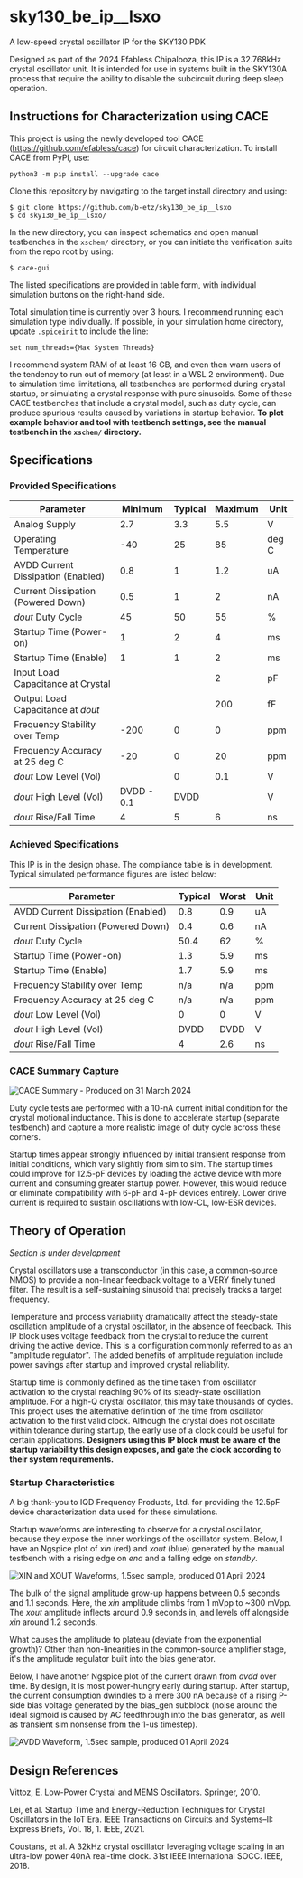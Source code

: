 # sky130_be_ip__lsxo
A low-speed crystal oscillator IP for the SKY130 PDK

Designed as part of the 2024 Efabless Chipalooza, this IP is a 32.768kHz crystal oscillator unit. 
It is intended for use in systems built in the SKY130A process that require the ability to disable the subcircuit during deep sleep operation.

## Instructions for Characterization using CACE

This project is using the newly developed tool CACE (https://github.com/efabless/cace) for circuit characterization. To install CACE from PyPI, use:

```
python3 -m pip install --upgrade cace
```

Clone this repository by navigating to the target install directory and using:

```
$ git clone https://github.com/b-etz/sky130_be_ip__lsxo
$ cd sky130_be_ip__lsxo/ 
```

In the new directory, you can inspect schematics and open manual testbenches in the `xschem/` directory, or you can initiate the verification suite from the repo root by using:

```
$ cace-gui
```

The listed specifications are provided in table form, with individual simulation buttons on the right-hand side.

Total simulation time is currently over 3 hours. I recommend running each simulation type individually. If possible, in your simulation home directory, update `.spiceinit` to include the line:

```
set num_threads={Max System Threads}
```

I recommend system RAM of at least 16 GB, and even then warn users of the tendency to run out of memory (at least in a WSL 2 environment). Due to simulation time limitations, all testbenches are performed during crystal startup, or simulating a crystal response with pure sinusoids. Some of these CACE testbenches that include a crystal model, such as duty cycle, can produce spurious results caused by variations in startup behavior. **To plot example behavior and tool with testbench settings, see the manual testbench in the `xschem/` directory.**


## Specifications

### Provided Specifications

| Parameter                          | Minimum    | Typical | Maximum | Unit  |
| ---------------------------------- | ---------- | ------- | ------- | ----- |
| Analog Supply                      | 2.7        | 3.3     | 5.5     | V     |
| Operating Temperature              | -40        | 25      | 85      | deg C |
| AVDD Current Dissipation (Enabled) | 0.8        | 1       | 1.2     | uA    |
| Current Dissipation (Powered Down) | 0.5        | 1       | 2       | nA    |
| _dout_ Duty Cycle                  | 45         | 50      | 55      | %     |
| Startup Time (Power-on)            | 1          | 2       | 4       | ms    |
| Startup Time (Enable)              | 1          | 1       | 2       | ms    |
| Input Load Capacitance at Crystal  |            |         | 2       | pF    |
| Output Load Capacitance at _dout_  |            |         | 200     | fF    |
| Frequency Stability over Temp      | -200       | 0       | 0       | ppm   |
| Frequency Accuracy at 25 deg C     | -20        | 0       | 20      | ppm   |
| _dout_ Low Level (Vol)             |            | 0       | 0.1     | V     |
| _dout_ High Level (Vol)            | DVDD - 0.1 | DVDD    |         | V     |
| _dout_ Rise/Fall Time              | 4          | 5       | 6       | ns    |

### Achieved Specifications

This IP is in the design phase. The compliance table is in development. Typical simulated performance figures are listed below:

| Parameter                          | Typical | Worst | Unit  |
| ---------------------------------- | ------- | ----- | ----- |
| AVDD Current Dissipation (Enabled) | 0.8     | 0.9   | uA    |
| Current Dissipation (Powered Down) | 0.4     | 0.6   | nA    |
| _dout_ Duty Cycle                  | 50.4    | 62    | %     |
| Startup Time (Power-on)            | 1.3     | 5.9   | ms    |
| Startup Time (Enable)              | 1.7     | 5.9   | ms    |
| Frequency Stability over Temp      | n/a     | n/a   | ppm   |
| Frequency Accuracy at 25 deg C     | n/a     | n/a   | ppm   |
| _dout_ Low Level (Vol)             | 0       | 0     | V     |
| _dout_ High Level (Vol)            | DVDD    | DVDD  | V     |
| _dout_ Rise/Fall Time              | 4       | 2.6   | ns    |

### CACE Summary Capture

![CACE Summary - Produced on 31 March 2024](https://github.com/b-etz/sky130_be_ip__lsxo/blob/main/images/cace_results_combined_20240331.png?raw=true)

Duty cycle tests are performed with a 10-nA current initial condition for the crystal motional inductance. This is done to accelerate startup (separate testbench) and capture a more realistic image of duty cycle across these corners.

Startup times appear strongly influenced by initial transient response from initial conditions, which vary slightly from sim to sim. The startup times could improve for 12.5-pF devices by loading the active device with more current and consuming greater startup power. However, this would reduce or eliminate compatibility with 6-pF and 4-pF devices entirely. Lower drive current is required to sustain oscillations with low-CL, low-ESR devices.

## Theory of Operation

_Section is under development_

Crystal oscillators use a transconductor (in this case, a common-source NMOS) to provide a non-linear feedback voltage to a VERY finely tuned filter. The result is a self-sustaining sinusoid that precisely tracks a target frequency.

Temperature and process variability dramatically affect the steady-state oscillation amplitude of a crystal oscillator, in the absence of feedback. This IP block uses voltage feedback from the crystal to reduce the current driving the active device. This is a configuration commonly referred to as an "amplitude regulator". The added benefits of amplitude regulation include power savings after startup and improved crystal reliability.

Startup time is commonly defined as the time taken from oscillator activation to the crystal reaching 90% of its steady-state oscillation amplitude. For a high-Q crystal oscillator, this may take thousands of cycles. This project uses the alternative definition of the time from oscillator activation to the first valid clock. Although the crystal does not oscillate within tolerance during startup, the early use of a clock could be useful for certain applications. **Designers using this IP block must be aware of the startup variability this design exposes, and gate the clock according to their system requirements.**

### Startup Characteristics

A big thank-you to IQD Frequency Products, Ltd. for providing the 12.5pF device characterization data used for these simulations.

Startup waveforms are interesting to observe for a crystal oscillator, because they expose the inner workings of the oscillator system. Below, I have an Ngspice plot of _xin_ (red) and _xout_ (blue) generated by the manual testbench with a rising edge on _ena_ and a falling edge on _standby_.

![XIN and XOUT Waveforms, 1.5sec sample, produced 01 April 2024](https://github.com/b-etz/sky130_be_ip__lsxo/blob/main/images/typical_startup_waveform.png?raw=true)

The bulk of the signal amplitude grow-up happens between 0.5 seconds and 1.1 seconds. Here, the _xin_ amplitude climbs from 1 mVpp to ~300 mVpp. The _xout_ amplitude inflects around 0.9 seconds in, and levels off alongside _xin_ around 1.2 seconds.

What causes the amplitude to plateau (deviate from the exponential growth)? Other than non-linearities in the common-source amplifier stage, it's the amplitude regulator built into the bias generator.

Below, I have another Ngspice plot of the current drawn from _avdd_ over time. By design, it is most power-hungry early during startup. After startup, the current consumption dwindles to a mere 300 nA because of a rising P-side bias voltage generated by the bias_gen subblock (noise around the ideal sigmoid is caused by AC feedthrough into the bias generator, as well as transient sim nonsense from the 1-us timestep).

![AVDD Waveform, 1.5sec sample, produced 01 April 2024](https://github.com/b-etz/sky130_be_ip__lsxo/blob/main/images/typical_startup_avdd_current.png?raw=true)

## Design References

Vittoz, E. Low-Power Crystal and MEMS Oscillators. Springer, 2010.

Lei, et al. Startup Time and Energy-Reduction Techniques for Crystal Oscillators in the IoT Era. IEEE Transactions on Circuits and Systems–II: Express Briefs, Vol. 18, 1.
IEEE, 2021.

Coustans, et al. A 32kHz crystal oscillator leveraging voltage scaling in an ultra-low power 40nA real-time clock. 31st IEEE International SOCC. IEEE, 2018.
